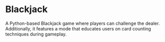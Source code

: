 # Blackjack
 A Python-based Blackjack game where players can challenge the dealer. Additionally, it features a mode that educates users on card counting techniques during gameplay.
